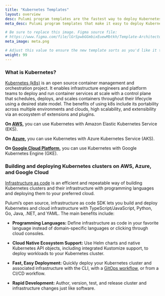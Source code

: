 ```yaml
---
title: "Kubernetes Templates"
layout: overview
desc: Pulumi program templates are the fastest way to deploy Kubernetes on AWS, Azure, or Google Cloud Platform. Templates come with predefined infrastructure as code so you can get started instantly.
meta_desc: Pulumi program templates that make it easy to deploy Kubernetes on AWS, Azure, or Google Cloud Platform.

# Be sure to replace this image. Figma source file:
# https://www.figma.com/file/lGrSpwbGGmbixEuewMbtkh/Template-Architecture-Diagrams?node-id=15%3A196
meta_image: meta.png

# Adjust this value to ensure the new template sorts as you'd like it to sort in the list.
weight: 99
---
```


### What is Kubernetes?

[Kubernetes (k8s)](/kubernetes) is an open source container management and orchestration project. It enables infrastructure engineers and platform teams to deploy and run container services at scale with a control plane that schedules, deploys, and scales containers throughout their lifecycle using a desired state model. The benefits of using k8s include its portability across multiple environments and clouds, high scalability, and extensibility via an ecosystem of extensions and plugins.

**On [AWS](/aws),** you can use Kubernetes with Amazon Elastic Kubernetes Service (EKS).

**On [Azure](/azure),** you can use Kubernetes with Azure Kubernetes Service (AKS).

**On [Google Cloud Platform](/gcp),** you can use Kubernetes with Google Kubernetes Engine (GKE).

### Building and deploying Kubernetes clusters on AWS, Azure, and Google Cloud

[Infrastructure as code](/what-is/what-is-infrastructure-as-code) is an efficient and repeatable way of building Kubernetes clusters and their infrastructure with programming languages and deploying them to your preferred cloud.

Pulumi’s open source, infrastructure as code SDK lets you build and deploy Kubernetes and cloud infrastructure with TypeScript/JavaScript, Python, Go, Java, .NET, and YAML. The main benefits include:

* **Programming Languages:** Define infrastructure as code in your favorite language instead of domain-specific languages or clicking through cloud consoles.

* **Cloud Native Ecosystem Support:** Use Helm charts and native Kubernetes API objects, including integrated Kustomize support, to deploy workloads to your Kubernetes cluster.

* **Fast, Easy Deployment:** Quickly deploy your Kubernetes cluster and associated infrastructure with the CLI, with a [GitOps workflow](/docs/guides/continuous-delivery/pulumi-kubernetes-operator/), or from a CI/CD workflow.

* **Rapid Development:** Author, version, test, and release cluster and infrastructure changes just like software.

